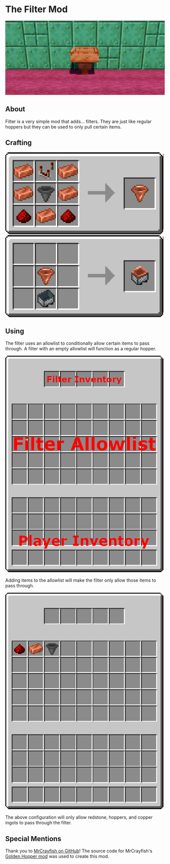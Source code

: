 # The Filter Mod

![Golden Hopper Banner](./src/main/resources/filter.png)

## About

Filter is a very simple mod that adds... filters. They are just like regular hoppers but they can be used to only pull certain items.

## Crafting

![Filter Crafting](./docs/recipe_filter.png)  
![Filter Minecart Crafting](./docs/recipe_filter_minecart.png)

## Using

The filter uses an allowlist to conditionally allow certain items to pass through. A filter with an empty allowlist will function as a regular hopper.

![Filter Inventory](./docs/inventories.png)

Adding items to the allowlist will make the filter only allow those items to pass through.

![Filter Allowlist](./docs/allowlist.png)

The above configuration will only allow redstone, hoppers, and copper ingots to pass through the filter.

## Special Mentions

Thank you to [MrCrayfish on GitHub](https://github.com/MrCrayfish)! The source code for MrCrayfish's [Golden Hopper mod](https://github.com/MrCrayfish/GoldenHopper) was used to create this mod.
